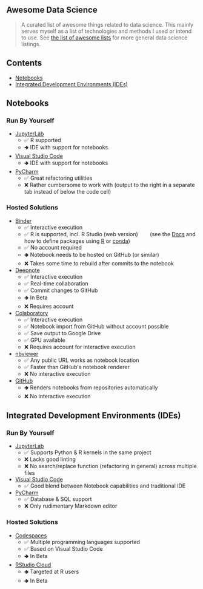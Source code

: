 ##  Awesome Data Science

> A curated list of awesome things related to data science.
> This mainly serves myself as a list of technologies and methods I used or intend to use.
> See [the list of awesome lists](https://github.com/sindresorhus/awesome) for more general data science listings.


## Contents
* [Notebooks](#notebooks)
* [Integrated Development Environments (IDEs)](#integrated-development-environments-ides)


## Notebooks

### Run By Yourself
* [JupyterLab](https://jupyter.org)
  * ✅ R supported
  * 🢂 IDE with support for notebooks
* [Visual Studio Code](https://code.visualstudio.com)
  * 🢂 IDE with support for notebooks
* [PyCharm](https://www.jetbrains.com/help/pycharm/jupyter-notebook-support.html)
  * ✅ Great refactoring utilities
  * ❌ Rather cumbersome to work with (output to the right in a separate tab instead of below the code cell)
  
### Hosted Solutions
* [Binder](https://mybinder.org)
  * ✅ Interactive execution 
  * ✅ R is supported, incl. R Studio (web version)
    &nbsp;&nbsp;&nbsp;&nbsp;&nbsp;&nbsp;
    (see the [Docs](https://mybinder.readthedocs.io/en/latest/howto/languages.html#the-r-language) 
    and how to define packages using
    [R](https://github.com/binder-examples/r)
    or
    [conda](https://github.com/binder-examples/r-conda))
  * ✅ No account required
  * 🢂 Notebook needs to be hosted on GitHub (or similar)
  * ❌ Takes some time to rebuild after commits to the notebook
* [Deepnote](https://www.deepnote.com)
  * ✅ Interactive execution 
  * ✅ Real-time collaboration
  * ✅ Commit changes to GitHub
  * 🢂 In Beta
  * ❌ Requires account
* [Colaboratory](https://colab.research.google.com)
  * ✅ Interactive execution 
  * ✅ Notebook import from GitHub without account possible
  * ✅ Save output to Google Drive
  * ✅ GPU available
  * ❌ Requires account for interactive execution
* [nbviewer](https://nbviewer.jupyter.org)
  * ✅ Any public URL works as notebook location
  * ✅ Faster than GitHub's notebook renderer
  * ❌ No interactive execution
* [GitHub](https://github.com)
  * 🢂 Renders notebooks from repositories automatically
  * ❌ No interactive execution


##  Integrated Development Environments (IDEs)

### Run By Yourself
* [JupyterLab](https://jupyter.org)
  * ✅ Supports Python & R kernels in the same project
  * ❌ Lacks good linting
  * ❌ No search/replace function (refactoring in general) across multiple files
* [Visual Studio Code](https://code.visualstudio.com)
  * ✅ Good blend between Notebook capabilities and traditional IDE
* [PyCharm](https://www.jetbrains.com/pycharm/)
  * ✅ Database & SQL support
  * ❌ Only rudimentary Markdown editor
 
### Hosted Solutions
* [Codespaces](https://github.com/features/codespaces/)
  * ✅ Multiple programming languages supported
  * ✅ Based on Visual Studio Code
  * 🢂 In Beta
* [RStudio Cloud](https://rstudio.cloud)
  * 🢂 Targeted at R users
  * 🢂 In Beta
